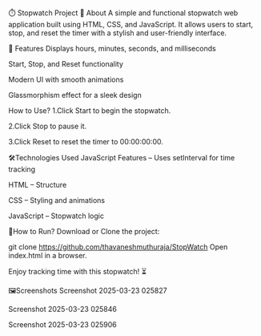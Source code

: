 ⏱️ Stopwatch Project
📌 About A simple and functional stopwatch web application built using HTML, CSS, and JavaScript. It allows users to start, stop, and reset the timer with a stylish and user-friendly interface.

🚀 Features
Displays hours, minutes, seconds, and milliseconds

Start, Stop, and Reset functionality

Modern UI with smooth animations

Glassmorphism effect for a sleek design

How to Use?
1.Click Start to begin the stopwatch.

2.Click Stop to pause it.

3.Click Reset to reset the timer to 00:00:00:00.

🛠️Technologies Used
JavaScript Features – Uses setInterval for time tracking

HTML – Structure

CSS – Styling and animations

JavaScript – Stopwatch logic

📂How to Run?
Download or Clone the project:

git clone https://github.com/thavaneshmuthuraja/StopWatch Open index.html in a browser.

Enjoy tracking time with this stopwatch! ⏳

🖼️Screenshots
Screenshot 2025-03-23 025827

Screenshot 2025-03-23 025846

Screenshot 2025-03-23 025906
